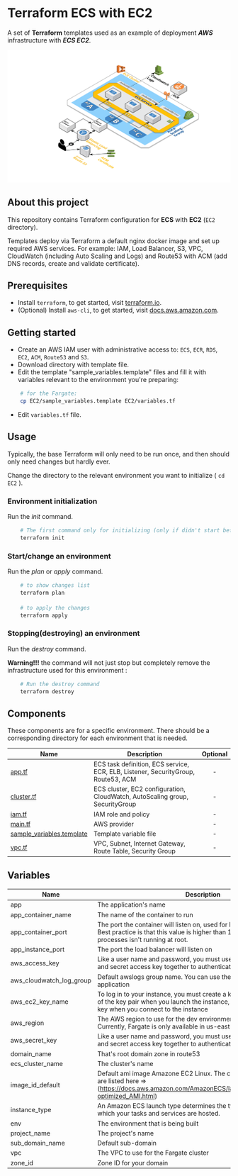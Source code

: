 # Terraform ECS with EC2
A set of **Terraform** templates used as an example of deployment ***AWS*** infrastructure with ***ECS EC2***.

![ECS_EC2](ECS_EC2.png)

## About this project
This repository contains Terraform configuration for **ECS** with **EC2** (`EC2` directory).

Templates deploy via Terraform a default nginx docker image and set up required AWS services. For example: IAM, Load Balancer, S3, VPC, CloudWatch (including Auto Scaling and Logs) and Route53 with ACM (add DNS records, create and validate certificate). 

## Prerequisites

- Install `terraform`, to get started, visit [terraform.io](https://www.terraform.io/intro/getting-started/install.html).
- (Optional) Install `aws-cli`, to get started, visit [docs.aws.amazon.com](https://docs.aws.amazon.com/en_us/cli/latest/userguide/installing.html).
## Getting started

- Create an AWS IAM user with administrative access to: `ECS`, `ECR`, `RDS`, `EC2`, `ACM`, `Route53` and `S3`.
- Download directory with template file.
- Edit the template "sample_variables.template" files and fill it with variables relevant to the environment you're preparing:


```bash
    # for the Fargate:
    cp EC2/sample_variables.template EC2/variables.tf
```

- Edit `variables.tf` file.

## Usage
Typically, the base Terraform will only need to be run once, and then should only need changes but hardly ever.

Change the directory to the relevant environment you want to initialize ( `cd EC2` ).

### Environment initialization
Run the *init* command.
```bash
    # The first command only for initializing (only if didn't start before)
    terraform init

```
### Start/change an environment
Run the *plan* or *apply* command.
```bash
    # to show changes list
    terraform plan

    # to apply the changes
    terraform apply
```

### Stopping(destroying) an environment
Run the *destroy* command.

**Warning!!!** the command will not just stop but completely remove the infrastructure used for this environment :

```bash
    # Run the destroy command
    terraform destroy
```

## Components

These components are for a specific environment. There should be a corresponding directory for each environment that is needed.

| Name | Description | Optional |
|------|-------------|:---:|
| [app.tf](app.tf) | ECS task definition, ECS service, ECR, ELB, Listener, SecurityGroup, Route53, ACM  | - |
| [cluster.tf](cluster.tf) | ECS cluster, EC2 configuration, CloudWatch, AutoScaling group, SecurityGroup | - |
| [iam.tf](iam.tf) | IAM role and policy | - |
| [main.tf](main.tf) | AWS provider | - |
| [sample_variables.template](sample_variables.template) | Template variable file  | - |
| [vpc.tf](vpc.tf) | VPC, Subnet, Internet Gateway, Route Table, Security Group  | - ||

## Variables

| Name | Description | Default | Required |
|------|-------------|:-------:|:--------:|
| app | The application's name | - | yes |
| app_container_name | The name of the container to run | app | yes |
| app_container_port | The port the container will listen on, used for load balancer health check Best practice is that this value is higher than 1024 so the container processes isn't running at root. | 80 | yes |
| app_instance_port | The port the load balancer will listen on | 8080 | no |
| aws_access_key | Like a user name and password, you must use both the access key ID and secret access key together to authenticate your requests. | - | yes |
| aws_cloudwatch_log_group | Default awslogs group name. You can use the name of the project or application | app | yes |
| aws_ec2_key_name | To log in to your instance, you must create a key pair, specify the name of the key pair when you launch the instance, and provide the private key when you connect to the instance | ec2_instance_ecs | yes |
| aws_region | The AWS region to use for the dev environment's infrastructure Currently, Fargate is only available in us-east-1. | us-east-1 | no |
| aws_secret_key | Like a user name and password, you must use both the access key ID and secret access key together to authenticate your requests. | - | yes |
| domain_name | That's root domain zone in route53 | - | yes |
| ecs_cluster_name | The cluster's name | cluster | no |
| image_id_default | Default ami image Amazone EC2 Linux. The current AMI IDs by region are listed here => (https://docs.aws.amazon.com/AmazonECS/latest/developerguide/ecs-optimized_AMI.html) | ami-0b9a214f40c38d5eb | no |
| instance_type | An Amazon ECS launch type determines the type of infrastructure on which your tasks and services are hosted. | t2.micro | no |
| env | The environment that is being built | qa | no |
| project_name | The project's name | app | no |
| sub_domain_name | Default sub-domain | nginx.qa. | no |
| vpc | The VPC to use for the Fargate cluster | vpc | yes |
| zone_id | Zone ID for your domain | - | yes ||
